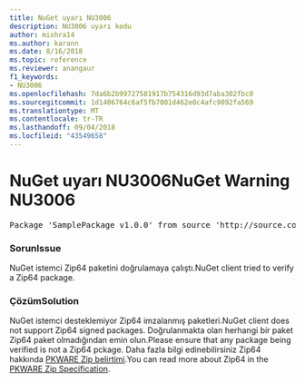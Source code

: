 ```yaml
---
title: NuGet uyarı NU3006
description: NU3006 uyarı kodu
author: mishra14
ms.author: karann
ms.date: 8/16/2018
ms.topic: reference
ms.reviewer: anangaur
f1_keywords:
- NU3006
ms.openlocfilehash: 7da6b2b99727581917b754316d93d7aba302fbc0
ms.sourcegitcommit: 1d1406764c6af5fb7801d462e0c4afc9092fa569
ms.translationtype: MT
ms.contentlocale: tr-TR
ms.lasthandoff: 09/04/2018
ms.locfileid: "43549658"
---
```

# <a name="nuget-warning-nu3006"></a><span data-ttu-id="ab561-103">NuGet uyarı NU3006</span><span class="sxs-lookup"><span data-stu-id="ab561-103">NuGet Warning NU3006</span></span>

<pre>Package 'SamplePackage v1.0.0' from source 'http://source.com/index.json': Signed Zip64 packages are not supported.</pre>

### <a name="issue"></a><span data-ttu-id="ab561-104">Sorun</span><span class="sxs-lookup"><span data-stu-id="ab561-104">Issue</span></span>

<span data-ttu-id="ab561-105">NuGet istemci Zip64 paketini doğrulamaya çalıştı.</span><span class="sxs-lookup"><span data-stu-id="ab561-105">NuGet client tried to verify a Zip64 package.</span></span>


### <a name="solution"></a><span data-ttu-id="ab561-106">Çözüm</span><span class="sxs-lookup"><span data-stu-id="ab561-106">Solution</span></span>

<span data-ttu-id="ab561-107">NuGet istemci desteklemiyor Zip64 imzalanmış paketleri.</span><span class="sxs-lookup"><span data-stu-id="ab561-107">NuGet client does not support Zip64 signed packages.</span></span> <span data-ttu-id="ab561-108">Doğrulanmakta olan herhangi bir paket Zip64 paket olmadığından emin olun.</span><span class="sxs-lookup"><span data-stu-id="ab561-108">Please ensure that any package being verified is not a Zip64 pckage.</span></span> <span data-ttu-id="ab561-109">Daha fazla bilgi edinebilirsiniz Zip64 hakkında [PKWARE Zip belirtimi](https://pkware.cachefly.net/webdocs/casestudies/APPNOTE.TXT).</span><span class="sxs-lookup"><span data-stu-id="ab561-109">You can read more about Zip64 in the [PKWARE Zip Specification](https://pkware.cachefly.net/webdocs/casestudies/APPNOTE.TXT).</span></span>



